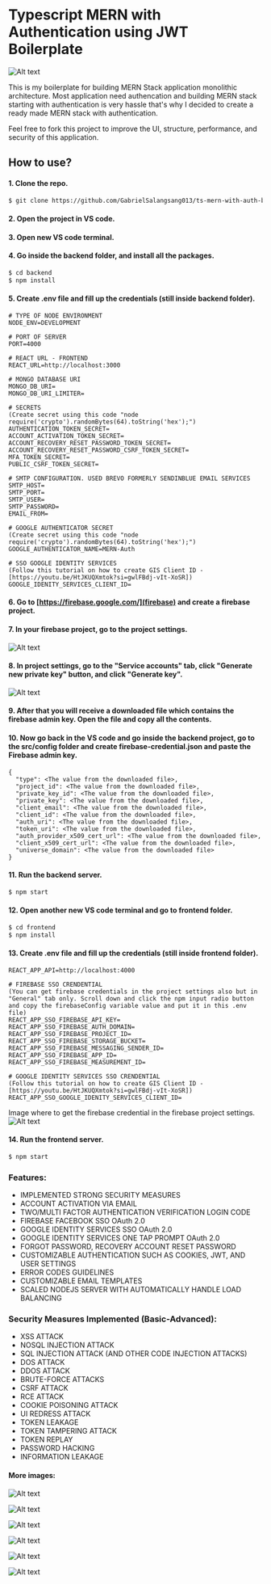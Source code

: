 # Typescript MERN with Authentication using JWT Boilerplate 

![Alt text](screenshots/image.png)

This is my boilerplate for building MERN Stack application monolithic architecture. Most application need authencation and building MERN stack starting with authentication is very hassle that's why I decided to create a ready made MERN stack with authentication.

Feel free to fork this project to improve the UI, structure, performance, and security of this application.

## How to use?

#### 1. Clone the repo.
```sh
$ git clone https://github.com/GabrielSalangsang013/ts-mern-with-auth-boilerplate.git
```

#### 2. Open the project in VS code.

#### 3. Open new VS code terminal.

#### 4. Go inside the backend folder, and install all the packages.
```sh
$ cd backend
$ npm install
```

#### 5. Create .env file and fill up the credentials (still inside backend folder).
```
# TYPE OF NODE ENVIRONMENT
NODE_ENV=DEVELOPMENT

# PORT OF SERVER
PORT=4000

# REACT URL - FRONTEND
REACT_URL=http://localhost:3000

# MONGO DATABASE URI
MONGO_DB_URI=
MONGO_DB_URI_LIMITER=

# SECRETS
(Create secret using this code "node require('crypto').randomBytes(64).toString('hex');")
AUTHENTICATION_TOKEN_SECRET=
ACCOUNT_ACTIVATION_TOKEN_SECRET=
ACCOUNT_RECOVERY_RESET_PASSWORD_TOKEN_SECRET=
ACCOUNT_RECOVERY_RESET_PASSWORD_CSRF_TOKEN_SECRET=
MFA_TOKEN_SECRET=
PUBLIC_CSRF_TOKEN_SECRET=

# SMTP CONFIGURATION. USED BREVO FORMERLY SENDINBLUE EMAIL SERVICES
SMTP_HOST=
SMTP_PORT=
SMTP_USER=
SMTP_PASSWORD=
EMAIL_FROM=

# GOOGLE AUTHENTICATOR SECRET
(Create secret using this code "node require('crypto').randomBytes(64).toString('hex');")
GOOGLE_AUTHENTICATOR_NAME=MERN-Auth

# SSO GOOGLE IDENTITY SERVICES
(Follow this tutorial on how to create GIS Client ID - [https://youtu.be/HtJKUQXmtok?si=gwlFBdj-vIt-XoSR])
GOOGLE_IDENITY_SERVICES_CLIENT_ID=
```

#### 6. Go to [https://firebase.google.com/](firebase) and create a firebase project.

#### 7. In your firebase project, go to the project settings.
![Alt text](screenshots/image-7.png)

#### 8. In project settings, go to the "Service accounts" tab, click "Generate new private key" button, and click "Generate key". 
![Alt text](screenshots/image-8.png)

#### 9. After that you will receive a downloaded file which contains the firebase admin key. Open the file and copy all the contents.

#### 10. Now go back in the VS code and go inside the backend project, go to the src/config folder and create firebase-credential.json and paste the Firebase admin key.
```
{
  "type": <The value from the downloaded file>,
  "project_id": <The value from the downloaded file>,
  "private_key_id": <The value from the downloaded file>,
  "private_key": <The value from the downloaded file>,
  "client_email": <The value from the downloaded file>,
  "client_id": <The value from the downloaded file>,
  "auth_uri": <The value from the downloaded file>,
  "token_uri": <The value from the downloaded file>,
  "auth_provider_x509_cert_url": <The value from the downloaded file>,
  "client_x509_cert_url": <The value from the downloaded file>,
  "universe_domain": <The value from the downloaded file>
}
```

#### 11. Run the backend server.
```sh
$ npm start
```

#### 12. Open another new VS code terminal and go to frontend folder.
```sh
$ cd frontend
$ npm install
```

#### 13. Create .env file and fill up the credentials (still inside frontend folder).
```
REACT_APP_API=http://localhost:4000

# FIREBASE SSO CRENDENTIAL
(You can get firebase credentials in the project settings also but in "General" tab only. Scroll down and click the npm input radio button and copy the firebaseConfig variable value and put it in this .env file)
REACT_APP_SSO_FIREBASE_API_KEY=
REACT_APP_SSO_FIREBASE_AUTH_DOMAIN=
REACT_APP_SSO_FIREBASE_PROJECT_ID=
REACT_APP_SSO_FIREBASE_STORAGE_BUCKET=
REACT_APP_SSO_FIREBASE_MESSAGING_SENDER_ID=
REACT_APP_SSO_FIREBASE_APP_ID=
REACT_APP_SSO_FIREBASE_MEASUREMENT_ID=

# GOOGLE IDENTITY SERVICES SSO CRENDENTIAL
(Follow this tutorial on how to create GIS Client ID - [https://youtu.be/HtJKUQXmtok?si=gwlFBdj-vIt-XoSR])
REACT_APP_SSO_GOOGLE_IDENITY_SERVICES_CLIENT_ID=
```
Image where to get the firebase credential in the firebase project settings.
![Alt text](screenshots/image-9.png)

#### 14. Run the frontend server.

```sh
$ npm start
```

### Features:
- IMPLEMENTED STRONG SECURITY MEASURES
- ACCOUNT ACTIVATION VIA EMAIL
- TWO/MULTI FACTOR AUTHENTICATION VERIFICATION LOGIN CODE
- FIREBASE FACEBOOK SSO OAuth 2.0
- GOOGLE IDENTITY SERVICES SSO OAuth 2.0
- GOOGLE IDENTITY SERVICES ONE TAP PROMPT OAuth 2.0
- FORGOT PASSWORD, RECOVERY ACCOUNT RESET PASSWORD
- CUSTOMIZABLE AUTHENTICATION SUCH AS COOKIES, JWT, AND USER SETTINGS
- ERROR CODES GUIDELINES
- CUSTOMIZABLE EMAIL TEMPLATES
- SCALED NODEJS SERVER WITH AUTOMATICALLY HANDLE LOAD BALANCING

### Security Measures Implemented (Basic-Advanced):
- XSS ATTACK
- NOSQL INJECTION ATTACK
- SQL INJECTION ATTACK (AND OTHER CODE INJECTION ATTACKS)
- DOS ATTACK
- DDOS ATTACK
- BRUTE-FORCE ATTACKS
- CSRF ATTACK
- RCE ATTACK
- COOKIE POISONING ATTACK
- UI REDRESS ATTACK
- TOKEN LEAKAGE
- TOKEN TAMPERING ATTACK
- TOKEN REPLAY
- PASSWORD HACKING
- INFORMATION LEAKAGE

#### More images:

![Alt text](screenshots/image-1.png)

![Alt text](screenshots/image-2.png)

![Alt text](screenshots/image-3.png)

![Alt text](screenshots/image-4.png)

![Alt text](screenshots/image-5.png)

![Alt text](screenshots/image-6.png)